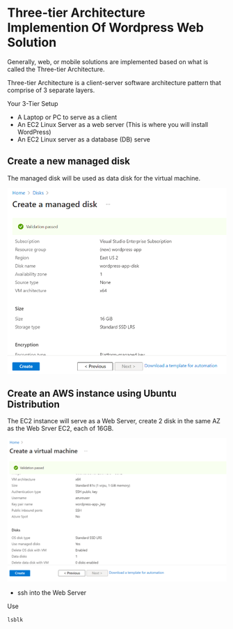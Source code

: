 # Three-tier Architecture Implemention Of Wordpress Web Solution

Generally, web, or mobile solutions are implemented based on what is called the Three-tier Architecture.

Three-tier Architecture is a client-server software architecture pattern that comprise of 3 separate layers.

Your 3-Tier Setup

- A Laptop or PC to serve as a client
- An EC2 Linux Server as a web server (This is where you will install WordPress)
- An EC2 Linux server as a database (DB) serve

## Create a new managed disk

The managed disk will be used as data disk for the virtual machine.

![Machine Disk](./images/managed-disk.png)

## Create an AWS instance using Ubuntu Distribution

The EC2 instance will serve as a Web Server, create 2 disk in the same AZ as the Web Srver EC2, each of 16GB.

![Virtual Machines](./Images/vm.png)

- ssh into the Web Server

Use 

```bash
lsblk
``` 
